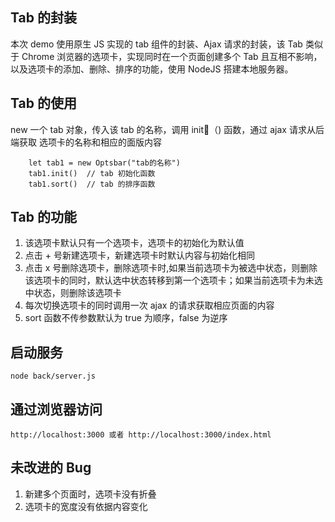 ## Tab 的封装

本次 demo 使用原生 JS 实现的 tab 组件的封装、Ajax 请求的封装，该 Tab 类似于 Chrome 浏览器的选项卡，实现同时在一个页面创建多个 Tab 且互相不影响， 以及选项卡的添加、删除、排序的功能，使用 NodeJS 搭建本地服务器。

## Tab 的使用
new 一个 tab 对象，传入该 tab 的名称，调用 init（) 函数，通过 ajax 请求从后端获取 选项卡的名称和相应的面版内容
```
    let tab1 = new Optsbar("tab的名称")
    tab1.init()  // tab 初始化函数
    tab1.sort()  // tab 的排序函数
```
## Tab 的功能

1. 该选项卡默认只有一个选项卡，选项卡的初始化为默认值
2. 点击 + 号新建选项卡，新建选项卡时默认内容与初始化相同
3. 点击 x 号删除选项卡，删除选项卡时,如果当前选项卡为被选中状态，则删除该选项卡的同时，默认选中状态转移到第一个选项卡；如果当前选项卡为未选中状态，则删除该选项卡
4. 每次切换选项卡的同时调用一次 ajax 的请求获取相应页面的内容
5. sort 函数不传参数默认为 true 为顺序，false 为逆序

## 启动服务
```
node back/server.js
```

## 通过浏览器访问
``` 
http://localhost:3000 或者 http://localhost:3000/index.html
```

## 未改进的 Bug 

1. 新建多个页面时，选项卡没有折叠
2. 选项卡的宽度没有依据内容变化
